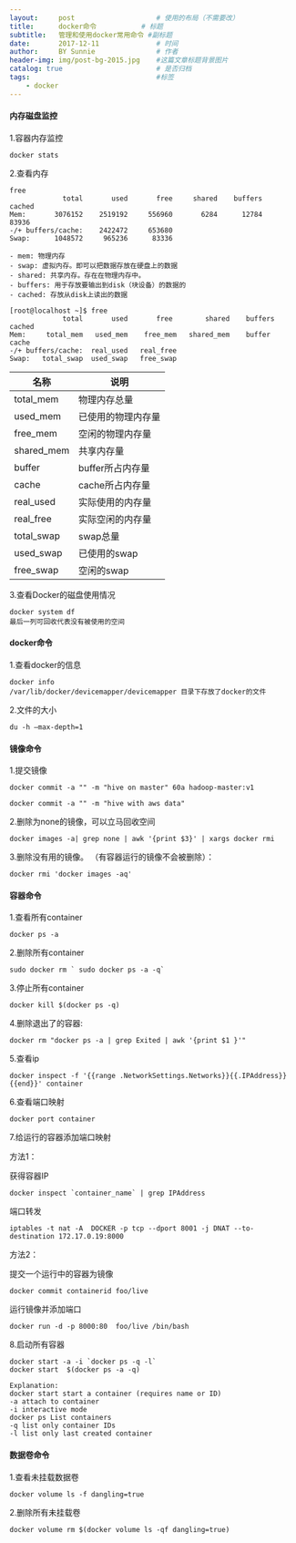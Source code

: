 ```yaml
---
layout:     post                    # 使用的布局（不需要改）
title:      docker命令           # 标题 
subtitle:   管理和使用docker常用命令 #副标题
date:       2017-12-11              # 时间
author:     BY Sunnie               # 作者
header-img: img/post-bg-2015.jpg    #这篇文章标题背景图片
catalog: true                       # 是否归档
tags:                               #标签
    - docker
---
```


#### 内存磁盘监控

1.容器内存监控

```
docker stats
```

2.查看内存

```
free 
             total       used       free     shared    buffers     cached
Mem:       3076152    2519192     556960       6284      12784      83936
-/+ buffers/cache:    2422472     653680
Swap:      1048572     965236      83336
```

```
- mem: 物理内存
- swap: 虚拟内存。即可以把数据存放在硬盘上的数据
- shared: 共享内存。存在在物理内存中。
- buffers: 用于存放要输出到disk（块设备）的数据的
- cached: 存放从disk上读出的数据
```

```
[root@localhost ~]$ free 
             total       used       free        shared    buffers   cached
Mem:     total_mem   used_mem    free_mem   shared_mem    buffer     cache
-/+ buffers/cache:  real_used   real_free
Swap:   total_swap  used_swap   free_swap
```

| 名称         | 说明          |
| ---------- | ----------- |
| total_mem  | 物理内存总量      |
| used_mem   | 已使用的物理内存量   |
| free_mem   | 空闲的物理内存量    |
| shared_mem | 共享内存量       |
| buffer     | buffer所占内存量 |
| cache      | cache所占内存量  |
| real_used  | 实际使用的内存量    |
| real_free  | 实际空闲的内存量    |
| total_swap | swap总量      |
| used_swap  | 已使用的swap    |
| free_swap  | 空闲的swap     |

3.查看Docker的磁盘使用情况

```
docker system df
最后一列可回收代表没有被使用的空间
```

#### docker命令

1.查看docker的信息

```
docker info
/var/lib/docker/devicemapper/devicemapper 目录下存放了docker的文件
```

2.文件的大小

```
du -h –max-depth=1
```



#### 镜像命令

1.提交镜像

```
docker commit -a "" -m "hive on master" 60a hadoop-master:v1

docker commit -a "" -m "hive with aws data"
```

2.删除为none的镜像，可以立马回收空间

```
docker images -a| grep none | awk '{print $3}' | xargs docker rmi
```

3.删除没有用的镜像。 （有容器运行的镜像不会被删除）：

```
docker rmi 'docker images -aq'
```



#### 容器命令

1.查看所有container

```
docker ps -a
```

2.删除所有container

```
sudo docker rm ` sudo docker ps -a -q`
```

3.停止所有container

```
docker kill $(docker ps -q)
```

4.删除退出了的容器:

```
docker rm "docker ps -a | grep Exited | awk '{print $1 }'"
```

5.查看ip

```
docker inspect -f '{{range .NetworkSettings.Networks}}{{.IPAddress}}{{end}}' container
```

6.查看端口映射

```
docker port container
```

7.给运行的容器添加端口映射

方法1：

获得容器IP

```
docker inspect `container_name` | grep IPAddress
```

端口转发

```
iptables -t nat -A  DOCKER -p tcp --dport 8001 -j DNAT --to-destination 172.17.0.19:8000
```

方法2：

提交一个运行中的容器为镜像

```
docker commit containerid foo/live
```

运行镜像并添加端口

```
docker run -d -p 8000:80  foo/live /bin/bash
```

8.启动所有容器

```
docker start -a -i `docker ps -q -l`
docker start  $(docker ps -a -q)

Explanation:
docker start start a container (requires name or ID)
-a attach to container
-i interactive mode
docker ps List containers 
-q list only container IDs
-l list only last created container
```



#### 数据卷命令

1.查看未挂载数据卷

```
docker volume ls -f dangling=true
```

2.删除所有未挂载卷

```
docker volume rm $(docker volume ls -qf dangling=true)
```

